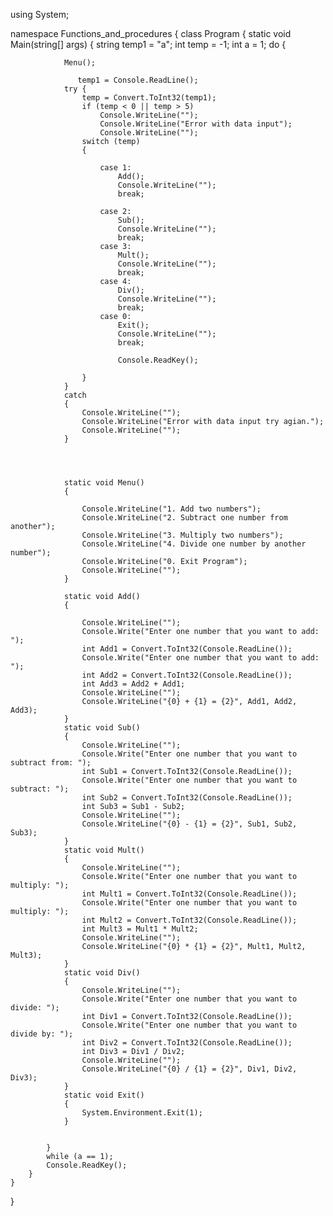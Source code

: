 using System;

namespace Functions_and_procedures
{
    class Program
    {
        static void Main(string[] args)
        {
            string temp1 = "a";
            int temp = -1;
            int a = 1;
            do
            {

                Menu();
                   
                   temp1 = Console.ReadLine();
                try { 
                    temp = Convert.ToInt32(temp1);
                    if (temp < 0 || temp > 5)
                        Console.WriteLine("");
                        Console.WriteLine("Error with data input");
                        Console.WriteLine("");
                    switch (temp)
                    {

                        case 1:
                            Add();
                            Console.WriteLine("");
                            break;

                        case 2:
                            Sub();
                            Console.WriteLine("");
                            break;
                        case 3:
                            Mult();
                            Console.WriteLine("");
                            break;
                        case 4:
                            Div();
                            Console.WriteLine("");
                            break;
                        case 0:
                            Exit();
                            Console.WriteLine("");
                            break;

                            Console.ReadKey();

                    }
                }
                catch
                {
                    Console.WriteLine("");
                    Console.WriteLine("Error with data input try agian.");
                    Console.WriteLine("");
                }




                static void Menu()
                {

                    Console.WriteLine("1. Add two numbers");
                    Console.WriteLine("2. Subtract one number from another");
                    Console.WriteLine("3. Multiply two numbers");
                    Console.WriteLine("4. Divide one number by another number");
                    Console.WriteLine("0. Exit Program");
                    Console.WriteLine("");
                }

                static void Add()
                {

                    Console.WriteLine("");
                    Console.Write("Enter one number that you want to add: ");
                    int Add1 = Convert.ToInt32(Console.ReadLine());
                    Console.Write("Enter one number that you want to add: ");
                    int Add2 = Convert.ToInt32(Console.ReadLine());
                    int Add3 = Add2 + Add1;
                    Console.WriteLine("");
                    Console.WriteLine("{0} + {1} = {2}", Add1, Add2, Add3);
                }
                static void Sub()
                {
                    Console.WriteLine("");
                    Console.Write("Enter one number that you want to subtract from: ");
                    int Sub1 = Convert.ToInt32(Console.ReadLine());
                    Console.Write("Enter one number that you want to subtract: ");
                    int Sub2 = Convert.ToInt32(Console.ReadLine());
                    int Sub3 = Sub1 - Sub2;
                    Console.WriteLine("");
                    Console.WriteLine("{0} - {1} = {2}", Sub1, Sub2, Sub3);
                }
                static void Mult()
                {
                    Console.WriteLine("");
                    Console.Write("Enter one number that you want to multiply: ");
                    int Mult1 = Convert.ToInt32(Console.ReadLine());
                    Console.Write("Enter one number that you want to multiply: ");
                    int Mult2 = Convert.ToInt32(Console.ReadLine());
                    int Mult3 = Mult1 * Mult2;
                    Console.WriteLine("");
                    Console.WriteLine("{0} * {1} = {2}", Mult1, Mult2, Mult3);
                }
                static void Div()
                {
                    Console.WriteLine("");
                    Console.Write("Enter one number that you want to divide: ");
                    int Div1 = Convert.ToInt32(Console.ReadLine());
                    Console.Write("Enter one number that you want to divide by: ");
                    int Div2 = Convert.ToInt32(Console.ReadLine());
                    int Div3 = Div1 / Div2;
                    Console.WriteLine("");
                    Console.WriteLine("{0} / {1} = {2}", Div1, Div2, Div3);
                }
                static void Exit()
                {
                    System.Environment.Exit(1);
                }


            }
            while (a == 1);
            Console.ReadKey();
        }
    }
}


